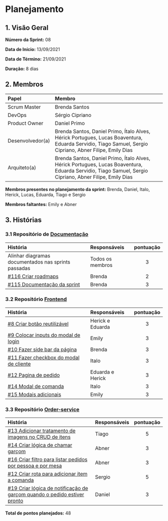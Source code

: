 # Planejamento 

## 1. Visão Geral

**Número da Sprint:** 08   

**Data de Início:** 13/09/2021   

**Data de Término:** 21/09/2021   

**Duração:** 8 dias       

## 2. Membros
|      Papel       |          Membro            |
| :--------------  | :-----------------------   |
|    Scrum Master  |       Brenda Santos        |
|      DevOps      |      Sérgio Cipriano       |
|   Product Owner  |       Daniel Primo         |
| Desenvolvedor(a) |Brenda Santos, Daniel Primo, Ítalo Alves, Hérick Portugues, Lucas Boaventura, Eduarda Servidio, Tiago Samuel, Sergio Cipriano, Abner Filipe, Emily Dias |
|   Arquiteto(a)   |Brenda Santos, Daniel Primo, Ítalo Alves, Hérick Portugues, Lucas Boaventura, Eduarda Servidio, Tiago Samuel, Sergio Cipriano, Abner Filipe, Emily Dias| 

**Membros presentes no planejamento da sprint:** Brenda, Daniel, Italo, Herick, Lucas, Eduarda, Tiago e Sergio

**Membros faltantes:** Emily e Abner

## 3. Histórias

### 3.1 Repositório de [Documentação](https://github.com/UnBArqDsw2021-1/2021.1_G02_TaNaMesa_docs)
|  História  | Responsáveis  | pontuação |
| :--------  | :-----------  | :-------: |
| Alinhar diagramas documentados nas sprints passadas | Todos os membros | 3 | 
| [#116 Criar roadmaps](https://github.com/UnBArqDsw2021-1/2021.1_G02_TaNaMesa_docs/issues/116) | Brenda | 2 |
| [#115 Documentação da sprint](https://github.com/UnBArqDsw2021-1/2021.1_G02_TaNaMesa_docs/issues/115) | Brenda | 3 |

### 3.2 Repositório [Frontend](https://github.com/UnBArqDsw2021-1/2021.1_G02_TaNaMesa_Frontend)
|  História  | Responsáveis  | pontuação |
| :--------  | :-----------  | :-------: |
| [#8 Criar botão reutilizável](https://github.com/UnBArqDsw2021-1/2021.1_G02_TaNaMesa_Frontend/issues/8) | Herick e Eduarda | 3 |
| [#9 Colocar inputs do modal de login](https://github.com/UnBArqDsw2021-1/2021.1_G02_TaNaMesa_Frontend/issues/9) | Emily | 3 |
| [#10 Fazer side bar da página](https://github.com/UnBArqDsw2021-1/2021.1_G02_TaNaMesa_Frontend/issues/10) | Brenda | 3 | 
| [#11 Fazer checkbox do modal de cliente](https://github.com/UnBArqDsw2021-1/2021.1_G02_TaNaMesa_Frontend/issues/11) | Italo | 3 |
| [#12 Pagina de pedido](https://github.com/UnBArqDsw2021-1/2021.1_G02_TaNaMesa_Frontend/issues/12) | Eduarda e Herick | 3 |
| [#14 Modal de comanda](https://github.com/UnBArqDsw2021-1/2021.1_G02_TaNaMesa_Frontend/issues/14) | Italo | 3 |
| [#15 Modais adicionais](https://github.com/UnBArqDsw2021-1/2021.1_G02_TaNaMesa_Frontend/issues/15) | Emily | 3 |

### 3.3 Repositório [Order-service](https://github.com/UnBArqDsw2021-1/2021.1_G02_TaNaMesa_Order_Service)
|     História     |  Responsáveis   | pontuação |
| :--------------  | :-------------  | :-------: |
| [#13 Adicionar tratamento de imagens no CRUD de itens](https://github.com/UnBArqDsw2021-1/2021.1_G02_TaNaMesa_Order_Service/issues/13) | Tiago | 5 |
| [#14 Criar lógica de chamar garçom](https://github.com/UnBArqDsw2021-1/2021.1_G02_TaNaMesa_Order_Service/issues/14)  | Abner | 3 | 
| [#16 Criar filtro para listar pedidos por pessoa e por mesa](https://github.com/UnBArqDsw2021-1/2021.1_G02_TaNaMesa_Order_Service/issues/16) | Abner | 3 | 
| [#12 Criar rota para adicionar item a comanda](https://github.com/UnBArqDsw2021-1/2021.1_G02_TaNaMesa_Order_Service/issues/12) | Sergio | 5 |
| [#19 Criar lógica de notificação de garçom quando o pedido estiver pronto](https://github.com/UnBArqDsw2021-1/2021.1_G02_TaNaMesa_Order_Service/issues/19) | Daniel | 3 | 

**Total de pontos planejados:** 48
